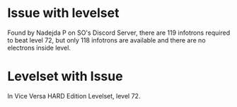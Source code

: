 # Issue with levelset
Found by Nadejda P on SO's Discord Server, there are 119 infotrons required to beat level 72, but only 118 infotrons are available and there are no electrons inside level.

# Levelset with Issue
In Vice Versa HARD Edition Levelset, level 72.
